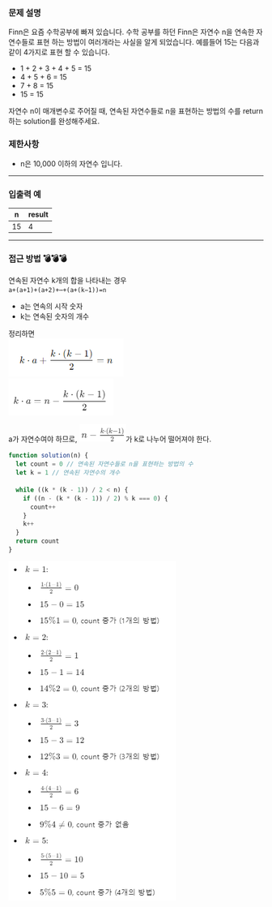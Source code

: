 ### **문제 설명**

Finn은 요즘 수학공부에 빠져 있습니다. 수학 공부를 하던 Finn은 자연수 n을 연속한 자연수들로 표현 하는 방법이 여러개라는 사실을 알게 되었습니다. 예를들어 15는 다음과 같이 4가지로 표현 할 수 있습니다.

- 1 + 2 + 3 + 4 + 5 = 15
- 4 + 5 + 6 = 15
- 7 + 8 = 15
- 15 = 15

자연수 n이 매개변수로 주어질 때, 연속된 자연수들로 n을 표현하는 방법의 수를 return하는 solution를 완성해주세요.

### 제한사항

- n은 10,000 이하의 자연수 입니다.

---

### 입출력 예

| n   | result |
| --- | ------ |
| 15  | 4      |

<hr>

### 접근 방법 💣💣💣

연속된 자연수 k개의 합을 나타내는 경우 <br>
`a+(a+1)+(a+2)+⋯+(a+(k−1))=n`
<br>

- a는 연속의 시작 숫자
- k는 연속된 숫자의 개수

정리하면<br>
![alt text](image.png)<br>
![alt text](image-1.png)

a가 자연수여야 하므로,
![alt text](image-2.png)가 k로 나누어 떨어져야 한다.

```js
function solution(n) {
  let count = 0 // 연속된 자연수들로 n을 표현하는 방법의 수
  let k = 1 // 연속된 자연수의 개수

  while ((k * (k - 1)) / 2 < n) {
    if ((n - (k * (k - 1)) / 2) % k === 0) {
      count++
    }
    k++
  }
  return count
}
```

![alt text](image-3.png)
